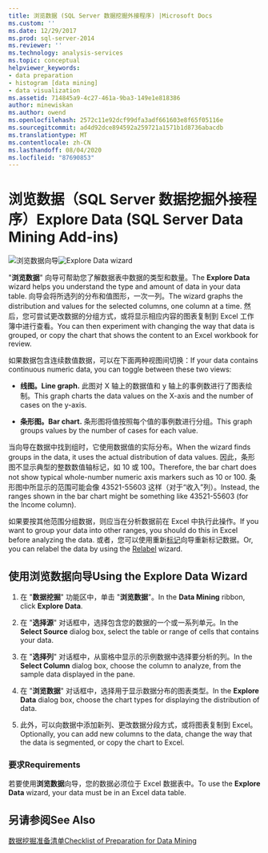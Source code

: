 ```yaml
---
title: 浏览数据 (SQL Server 数据挖掘外接程序) |Microsoft Docs
ms.custom: ''
ms.date: 12/29/2017
ms.prod: sql-server-2014
ms.reviewer: ''
ms.technology: analysis-services
ms.topic: conceptual
helpviewer_keywords:
- data preparation
- histogram [data mining]
- data visualization
ms.assetid: 714845a9-4c27-461a-9ba3-149e1e818386
author: minewiskan
ms.author: owend
ms.openlocfilehash: 2572c11e92dcf99dfa3adf661603e8f65f05116e
ms.sourcegitcommit: ad4d92dce894592a259721a1571b1d8736abacdb
ms.translationtype: MT
ms.contentlocale: zh-CN
ms.lasthandoff: 08/04/2020
ms.locfileid: "87690853"
---
```

# <a name="explore-data-sql-server-data-mining-add-ins"></a><span data-ttu-id="741b2-102">浏览数据（SQL Server 数据挖掘外接程序）</span><span class="sxs-lookup"><span data-stu-id="741b2-102">Explore Data (SQL Server Data Mining Add-ins)</span></span>
  <span data-ttu-id="741b2-103">![浏览数据向导](media/dmc-explore.gif "浏览数据向导")</span><span class="sxs-lookup"><span data-stu-id="741b2-103">![Explore Data wizard](media/dmc-explore.gif "Explore Data wizard")</span></span>  
  
 <span data-ttu-id="741b2-104">"**浏览数据**" 向导可帮助您了解数据表中数据的类型和数量。</span><span class="sxs-lookup"><span data-stu-id="741b2-104">The **Explore Data** wizard helps you understand the type and amount of data in your data table.</span></span> <span data-ttu-id="741b2-105">向导会将所选列的分布和值图形，一次一列。</span><span class="sxs-lookup"><span data-stu-id="741b2-105">The wizard graphs the distribution and values for the selected columns, one column at a time.</span></span> <span data-ttu-id="741b2-106">然后，您可尝试更改数据的分组方式，或将显示相应内容的图表复制到 Excel 工作簿中进行查看。</span><span class="sxs-lookup"><span data-stu-id="741b2-106">You can then experiment with changing the way that data is grouped, or copy the chart that shows the content to an Excel workbook for review.</span></span>  
  
 <span data-ttu-id="741b2-107">如果数据包含连续数值数据，可以在下面两种视图间切换：</span><span class="sxs-lookup"><span data-stu-id="741b2-107">If your data contains continuous numeric data, you can toggle between these two views:</span></span>  
  
-   <span data-ttu-id="741b2-108">**线图。**</span><span class="sxs-lookup"><span data-stu-id="741b2-108">**Line graph.**</span></span> <span data-ttu-id="741b2-109">此图对 X 轴上的数据值和 y 轴上的事例数进行了图表绘制。</span><span class="sxs-lookup"><span data-stu-id="741b2-109">This graph charts the data values on the X-axis and the number of cases on the y-axis.</span></span>  
  
-   <span data-ttu-id="741b2-110">**条形图。**</span><span class="sxs-lookup"><span data-stu-id="741b2-110">**Bar chart.**</span></span> <span data-ttu-id="741b2-111">条形图将值按照每个值的事例数进行分组。</span><span class="sxs-lookup"><span data-stu-id="741b2-111">This graph groups values by the number of cases for each value.</span></span>  
  
 <span data-ttu-id="741b2-112">当向导在数据中找到组时，它使用数据值的实际分布。</span><span class="sxs-lookup"><span data-stu-id="741b2-112">When the wizard finds groups in the data, it uses the actual distribution of data values.</span></span> <span data-ttu-id="741b2-113">因此，条形图不显示典型的整数数值轴标记，如 10 或 100。</span><span class="sxs-lookup"><span data-stu-id="741b2-113">Therefore, the bar chart does not show typical whole-number numeric axis markers such as 10 or 100.</span></span> <span data-ttu-id="741b2-114">条形图中所显示的范围可能会像 43521-55603 这样（对于“收入”列）。</span><span class="sxs-lookup"><span data-stu-id="741b2-114">Instead, the ranges shown in the bar chart might be something like 43521-55603 (for the Income column).</span></span>  
  
 <span data-ttu-id="741b2-115">如果要按其他范围分组数据，则应当在分析数据前在 Excel 中执行此操作。</span><span class="sxs-lookup"><span data-stu-id="741b2-115">If you want to group your data into other ranges, you should do this in Excel before analyzing the data.</span></span> <span data-ttu-id="741b2-116">或者，您可以使用重新[标记](relabel-sql-server-data-mining-add-ins.md)向导重新标记数据。</span><span class="sxs-lookup"><span data-stu-id="741b2-116">Or, you can relabel the data by using the [Relabel](relabel-sql-server-data-mining-add-ins.md) wizard.</span></span>  
  
## <a name="using-the-explore-data-wizard"></a><span data-ttu-id="741b2-117">使用浏览数据向导</span><span class="sxs-lookup"><span data-stu-id="741b2-117">Using the Explore Data Wizard</span></span>  
  
1.  <span data-ttu-id="741b2-118">在 "**数据挖掘**" 功能区中，单击 "**浏览数据**"。</span><span class="sxs-lookup"><span data-stu-id="741b2-118">In the **Data Mining** ribbon, click **Explore Data**.</span></span>  
  
2.  <span data-ttu-id="741b2-119">在 "**选择源**" 对话框中，选择包含您的数据的一个或一系列单元。</span><span class="sxs-lookup"><span data-stu-id="741b2-119">In the **Select Source** dialog box, select the table or range of cells that contains your data.</span></span>  
  
3.  <span data-ttu-id="741b2-120">在 "**选择列**" 对话框中，从窗格中显示的示例数据中选择要分析的列。</span><span class="sxs-lookup"><span data-stu-id="741b2-120">In the **Select Column** dialog box, choose the column to analyze, from the sample data displayed in the pane.</span></span>  
  
4.  <span data-ttu-id="741b2-121">在 "**浏览数据**" 对话框中，选择用于显示数据分布的图表类型。</span><span class="sxs-lookup"><span data-stu-id="741b2-121">In the **Explore Data** dialog box, choose the chart types for displaying the distribution of data.</span></span>  
  
5.  <span data-ttu-id="741b2-122">此外，可以向数据中添加新列、更改数据分段方式，或将图表复制到 Excel。</span><span class="sxs-lookup"><span data-stu-id="741b2-122">Optionally, you can add new columns to the data, change the way that the data is segmented, or copy the chart to Excel.</span></span>  
  
### <a name="requirements"></a><span data-ttu-id="741b2-123">要求</span><span class="sxs-lookup"><span data-stu-id="741b2-123">Requirements</span></span>  
 <span data-ttu-id="741b2-124">若要使用**浏览数据**向导，您的数据必须位于 Excel 数据表中。</span><span class="sxs-lookup"><span data-stu-id="741b2-124">To use the **Explore Data** wizard, your data must be in an Excel data table.</span></span>   
  
## <a name="see-also"></a><span data-ttu-id="741b2-125">另请参阅</span><span class="sxs-lookup"><span data-stu-id="741b2-125">See Also</span></span>  
 [<span data-ttu-id="741b2-126">数据挖掘准备清单</span><span class="sxs-lookup"><span data-stu-id="741b2-126">Checklist of Preparation for Data Mining</span></span>](checklist-of-preparation-for-data-mining.md)  
  
  
